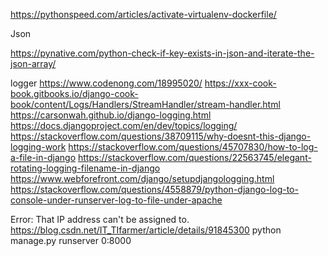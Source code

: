 


https://pythonspeed.com/articles/activate-virtualenv-dockerfile/

Json

https://pynative.com/python-check-if-key-exists-in-json-and-iterate-the-json-array/


logger
https://www.codenong.com/18995020/
https://xxx-cook-book.gitbooks.io/django-cook-book/content/Logs/Handlers/StreamHandler/stream-handler.html
https://carsonwah.github.io/django-logging.html
https://docs.djangoproject.com/en/dev/topics/logging/
https://stackoverflow.com/questions/38709115/why-doesnt-this-django-logging-work
https://stackoverflow.com/questions/45707830/how-to-log-a-file-in-django
https://stackoverflow.com/questions/22563745/elegant-rotating-logging-filename-in-django
https://www.webforefront.com/django/setupdjangologging.html
https://stackoverflow.com/questions/4558879/python-django-log-to-console-under-runserver-log-to-file-under-apache

Error: That IP address can't be assigned to.
https://blog.csdn.net/IT_TIfarmer/article/details/91845300
python manage.py runserver 0:8000

